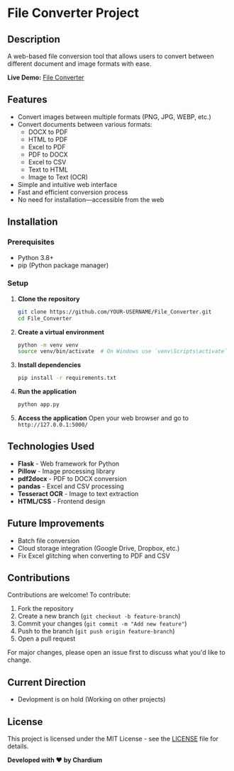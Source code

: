 # File Converter Project

## Description

A web-based file conversion tool that allows users to convert between different document and image formats with ease.

**Live Demo:** [File Converter](https://file-converter-h1dj.onrender.com)

## Features

- Convert images between multiple formats (PNG, JPG, WEBP, etc.)
- Convert documents between various formats:
  - DOCX to PDF
  - HTML to PDF
  - Excel to PDF
  - PDF to DOCX
  - Excel to CSV
  - Text to HTML
  - Image to Text (OCR)
- Simple and intuitive web interface
- Fast and efficient conversion process
- No need for installation—accessible from the web

## Installation

### Prerequisites

- Python 3.8+
- pip (Python package manager)

### Setup

1. **Clone the repository**

   ```sh
   git clone https://github.com/YOUR-USERNAME/File_Converter.git
   cd File_Converter
   ```

2. **Create a virtual environment**

   ```sh
   python -m venv venv
   source venv/bin/activate  # On Windows use `venv\Scripts\activate`
   ```

3. **Install dependencies**

   ```sh
   pip install -r requirements.txt
   ```

4. **Run the application**

   ```sh
   python app.py
   ```

5. **Access the application**
   Open your web browser and go to `http://127.0.0.1:5000/`

## Technologies Used

- **Flask** - Web framework for Python
- **Pillow** - Image processing library
- **pdf2docx** - PDF to DOCX conversion
- **pandas** - Excel and CSV processing
- **Tesseract OCR** - Image to text extraction
- **HTML/CSS** - Frontend design

## Future Improvements

- Batch file conversion
- Cloud storage integration (Google Drive, Dropbox, etc.)
- Fix Excel glitching when converting to PDF and CSV


## Contributions

Contributions are welcome! To contribute:

1. Fork the repository
2. Create a new branch (`git checkout -b feature-branch`)
3. Commit your changes (`git commit -m "Add new feature"`)
4. Push to the branch (`git push origin feature-branch`)
5. Open a pull request

For major changes, please open an issue first to discuss what you'd like to change.

## Current Direction
- Devlopment is on hold (Working on other projects)

## License

This project is licensed under the MIT License - see the [LICENSE](LICENSE) file for details.

**Developed with ❤️ by Chardium**

